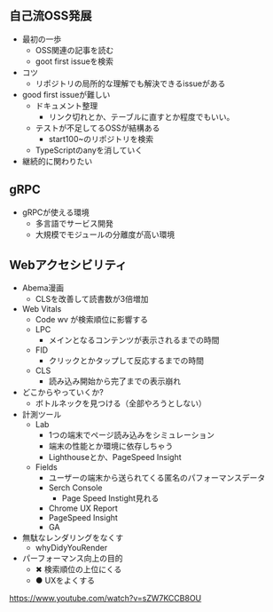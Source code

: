 ## 自己流OSS発展

- 最初の一歩
  - OSS関連の記事を読む
  - goot first issueを検索
- コツ
  - リポジトリの局所的な理解でも解決できるissueがある
- good first issueが難しい
  - ドキュメント整理
    - リンク切れとか、テーブルに直すとか程度でもいい。
  - テストが不足してるOSSが結構ある
    - start100~のリポジトリを検索
  - TypeScriptのanyを消していく
- 継続的に関わりたい


## gRPC
 
 - gRPCが使える環境 
   - 多言語でサービス開発
   - 大規模でモジュールの分離度が高い環境


## Webアクセシビリティ

- Abema漫画 
  - CLSを改善して読書数が3倍増加
- Web Vitals
  - Code wv が検索順位に影響する
  - LPC
    - メインとなるコンテンツが表示されるまでの時間
  - FID
    - クリックとかタップして反応するまでの時間
  - CLS
    - 読み込み開始から完了までの表示崩れ
- どこからやっていくか?
  - ボトルネックを見つける（全部やろうとしない）
- 計測ツール
  - Lab
    - 1つの端末でページ読み込みをシミュレーション
    - 端末の性能とか環境に依存しちゃう
    - Lighthouseとか、PageSpeed Insight
  - Fields
    - ユーザーの端末から送られてくる匿名のパフォーマンスデータ
    - Serch Console
      - Page Speed Instight見れる
    - Chrome UX Report
    - PageSpeed Insight
    - GA
 - 無駄なレンダリングをなくす
   - whyDidyYouRender
 - パーフォーマンス向上の目的
   - ✖︎ 検索順位の上位にくる
   - ● UXをよくする


https://www.youtube.com/watch?v=sZW7KCCB8OU